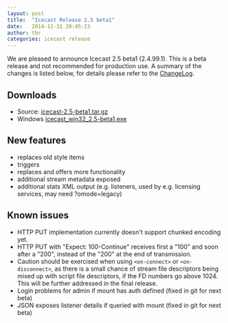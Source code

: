 ```yaml
---
layout: post
title:  "Icecast Release 2.5 beta1"
date:   2014-12-31 20:45:23
author: tbr
categories: icecast release
---
```


We are pleased to announce Icecast 2.5 beta1 (2.4.99.1).
This is a beta release and not recommended for production use.
A summary of the changes is listed below, for details please
refer to the [ChangeLog](http://git.xiph.org/?p=icecast-server.git;a=blob;f=ChangeLog;h=5afed8cc60f3ac66de43df46cffa5c37a01ef15a;hb=refs/heads/release-2.4.99.1).  

## Downloads

-   Source: [icecast-2.5-beta1.tar.gz](http://downloads.xiph.org/releases/icecast/icecast-2.5-beta1.tar.gz)
-   Windows [icecast_win32_2.5-beta1.exe](http://downloads.xiph.org/releases/icecast/icecast_win32_2.5-beta1.exe)

## New features

- <role> replaces old style <authentication> items
- <event> triggers
- <resource> replaces <alias> and offers more functionality
- additional stream metadata exposed
- additional stats XML output (e.g. listeners, used by e.g. licensing services, may need ?omode=legacy)

## Known issues

-   HTTP PUT implementation currently doesn't support chunked encoding yet.
-   HTTP PUT with "Expect: 100-Continue" receives first a "100" and soon after a "200", instead of the "200" at the end of transmission.
-   Caution should be exercised when using `<on-connect>` or `<on-disconnect>`, as there is a small chance of stream file descriptors being mixed up with script file descriptors, if the FD numbers go above 1024. This will be further addressed in the final release.
-   Login problems for admin if mount has auth defined (fixed in git for next beta)
-   JSON exposes listener details if queried with mount (fixed in git for next beta)

